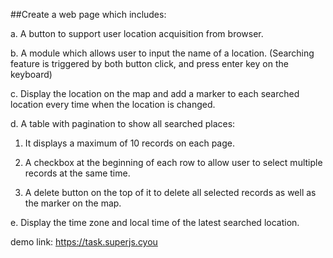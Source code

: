 ##Create a web page which includes:

a. A button to support user location acquisition from browser.

b. A module which allows user to input the name of a location. (Searching feature is triggered by both button click, and press enter key on the keyboard)

c. Display the location on the map and add a marker to each searched location every time when the location is changed.

d. A table with pagination to show all searched places:

1. It displays a maximum of 10 records on each page.

2. A checkbox at the beginning of each row to allow user to select multiple records at the same time.

3. A delete button on the top of it to delete all selected records as well as the marker on the map.

e. Display the time zone and local time of the latest searched location.

demo link: https://task.superjs.cyou
